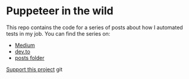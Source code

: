 # Puppeteer in the wild
This repo contains the code for a series of posts about how I automated tests in my job. You can find the series on:

* [Medium](https://medium.com/@papaponmx/front-end-development-automation-with-puppeteer-c7957a52efb7)
* [dev.to](https://dev.to/papaponmx/front-end-development-automation-with-puppeteer-part-1-2k9n)
* [posts folder](./posts/part_one.md)

[Support this project](./support.md)
git
